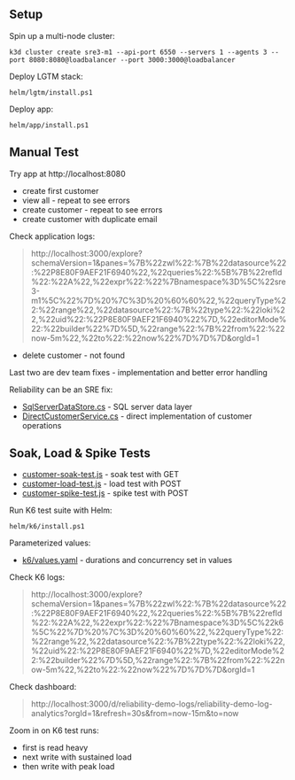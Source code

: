 
## Setup

Spin up a multi-node cluster:

```
k3d cluster create sre3-m1 --api-port 6550 --servers 1 --agents 3 --port 8080:8080@loadbalancer --port 3000:3000@loadbalancer
```

Deploy LGTM stack:

```
helm/lgtm/install.ps1
```

Deploy app:

```
helm/app/install.ps1
```


## Manual Test

Try app at http://localhost:8080

- create first customer
- view all - repeat to see errors
- create customer - repeat to see errors
- create customer with duplicate email

Check application logs:

> http://localhost:3000/explore?schemaVersion=1&panes=%7B%22zwl%22:%7B%22datasource%22:%22P8E80F9AEF21F6940%22,%22queries%22:%5B%7B%22refId%22:%22A%22,%22expr%22:%22%7Bnamespace%3D%5C%22sre3-m1%5C%22%7D%20%7C%3D%20%60%60%22,%22queryType%22:%22range%22,%22datasource%22:%7B%22type%22:%22loki%22,%22uid%22:%22P8E80F9AEF21F6940%22%7D,%22editorMode%22:%22builder%22%7D%5D,%22range%22:%7B%22from%22:%22now-5m%22,%22to%22:%22now%22%7D%7D%7D&orgId=1

- delete customer - not found

Last two are dev team fixes - implementation and better error handling

Reliability can be an SRE fix:

- [SqlServerDataStore.cs](/src/ReliabilityDemo.DataStore/Services/SqlServerDataStore.cs) - SQL server data layer
- [DirectCustomerService.cs](src/ReliabilityDemo/Services/DirectCustomerService.cs) - direct implementation of customer operations 

## Soak, Load & Spike Tests

- [customer-soak-test.js](/helm/k6/scripts/customer-soak-test.js) - soak test with GET
- [customer-load-test.js](/helm/k6/scripts/customer-load-test.js) - load test with POST
- [customer-spike-test.js](/helm/k6/scripts/customer-load-test.js) - spike test with POST

Run K6 test suite with Helm:

```
helm/k6/install.ps1
```

Parameterized values:

- [k6/values.yaml](/helm/k6/values.yaml) - durations and concurrency set in values

Check K6 logs:

> http://localhost:3000/explore?schemaVersion=1&panes=%7B%22zwl%22:%7B%22datasource%22:%22P8E80F9AEF21F6940%22,%22queries%22:%5B%7B%22refId%22:%22A%22,%22expr%22:%22%7Bnamespace%3D%5C%22k6%5C%22%7D%20%7C%3D%20%60%60%22,%22queryType%22:%22range%22,%22datasource%22:%7B%22type%22:%22loki%22,%22uid%22:%22P8E80F9AEF21F6940%22%7D,%22editorMode%22:%22builder%22%7D%5D,%22range%22:%7B%22from%22:%22now-5m%22,%22to%22:%22now%22%7D%7D%7D&orgId=1

Check dashboard:

> http://localhost:3000/d/reliability-demo-logs/reliability-demo-log-analytics?orgId=1&refresh=30s&from=now-15m&to=now

Zoom in on K6 test runs:

- first is read heavy
- next write with sustained load
- then write with peak load

